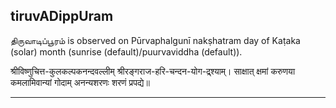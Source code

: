 ## tiruvADippUram
திருவாடிப்பூரம் is observed on Pūrvaphalgunī nakṣhatram day of Kaṭaka (solar) month (sunrise (default)/puurvaviddha (default)).



श्रीविष्णुचित्त-कुलकल्पकनन्दवल्लीम्
श्रीरङ्गराज-हरि-चन्दन-योग-द्र्श्याम्।
साक्षात् क्षमां करुणया कमलामिवान्यां
गोदाम् अनन्यशरणः शरणं प्रपद्ये॥

---
